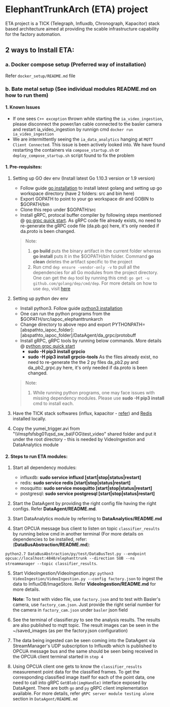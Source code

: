 # ElephantTrunkArch (ETA) project

ETA project is a TICK (Telegraph, Influxdb, Chronograph, Kapacitor) stack based architecture aimed at providing the scable infrastructure capability for the factory automation.

## 2 ways to Install ETA:

### a. Docker compose setup (Preferred way of installation)

   Refer `docker_setup/README.md` file

### b. Bate metal setup (See individual modules README.md on how to run them)

#### 1. Known Issues

   * If one sees `C++ exception` thrown while starting the `ia_video_ingestion`, please disconnect the power/lan cable connected to the basler camera and restart ia_video_ingestion by runnign cmd `docker run ia_video_ingestion`
   * We are intermittently seeing the `ia_data_analytics` hanging at `MQTT Client Connected`. This issue is been actively looked into. We have found restarting the containers via `compose_startup.sh` or `deploy_compose_startup.sh` script found to fix the problem

#### 1. Pre-requisites:
1. Setting up GO dev env (Install latest Go 1.10.3 version or 1.9 version)
    * Follow guide [go installation](https://golang.org/doc/install#install) to install latest golang and setting up go workspace directory (have 2 folders: src and bin here)
    * Export GOPATH to point to your go workspace dir and GOBIN to $GOPATH/bin
    * Clone this repo under $GOPATH/src
    * Install gRPC, protocal buffer compiler by following steps mentioned @ [go grpc quick start](https://grpc.io/docs/quickstart/go.html). As gRPC code file already exists, no need to re-generate the gRPC code file (da.pb.go) here, it's only needed if da.proto is been changed.
    > Note:
    > 1. **go build** puts the binary artifact in the current folder whereas **go install** puts it in the $GOPATH/bin folder. Command **go clean** deletes the artifact specific to the project
    > 2. Run cmd `dep ensure -vendor-only -v` to pull all the dependencies for all Go modules from the project directory. One can get the `dep` tool by running this cmd: `go get -u github.com/golang/dep/cmd/dep`. For more details on how to use `dep`, visit [here](https://gist.github.com/subfuzion/12342599e26f5094e4e2d08e9d4ad50d)

2. Setting up python dev env
    * Install python3. Follow guide [python3 installation](http://docs.python-guide.org/en/latest/starting/install3/linux/)
    * One can run the python programs from the $GOPATH/src/iapoc_elephanttrunkarch
    * Change directory to above repo and export PYTHONPATH=[abspathto_iapoc_folder]:[abspathto_iapoc_folder]/DataAgent/da_grpc/protobuff
    * Install gRPC, gRPC tools by running below commands. More details @ [python grpc quick start](https://grpc.io/docs/quickstart/python.html)
        * **sudo -H pip3 install grpcio**
        * **sudo -H pip3 install grpcio-tools**
      As the files already exist, no need to re-generate the the 2 py files da_pb2.py and da_pb2_grpc.py here, it's only needed if da.proto is been changed.
    > Note:
    > 1. While running python programs, one may face issues with missing dependency modules. Please use **sudo -H pip3 install  <module>** cmd to install each.
    
3. Have the TICK stack softwares (influx, kapacitor - [refer](https://www.digitalocean.com/community/tutorials/how-to-monitor-system-metrics-with-the-tick-stack-on-ubuntu-16-04)) and [Redis](https://askubuntu.com/questions/868848/how-to-install-redis-on-ubuntu-16-04) installed locally. 

4. Copy the yumei_trigger.avi from "\\Vmspfsfsbg01\qsd_sw_ba\FOG\test_video" shared folder and put it under the root directory - this is needed by VideoIngestion and DataAnalytics module

#### 2. Steps to run ETA modules:
1. Start all dependency modules:
    - influxdb: **sudo service influxd [start|stop|status|restart]**
    - redis: **sudo service redis [start|stop|status|restart]**
    - mosquitto:  **sudo service mosquitto [start|stop|status|restart]**
    - postgresql: **sudo service postgresql [start|stop|status|restart]**

2. Start the DataAgent by providing the right config file having the right configs. Refer **DataAgent/README.md**.

3. Start DataAnalytics module by referring to **DataAnalytics/README.md**

4. Start OPCUA message bus client to listen on topic `classifier_results` by running below cmd in another terminal (For more details on dependencies to be installed, refer: (**DataBusAbstraction/README.md**):

`python2.7 DataBusAbstraction/py/test/DataBusTest.py --endpoint opcua://localhost:4840/elephanttrunk --direction SUB --ns streammanager --topic classifier_results`. 

5. Start VideoIngestion/VideoIngestion.py: `python3 VideoIngestion/VideoIngestion.py --config factory.json` to ingest the data to InfluxDB/ImageStore. Refer **VideoIngestion/README.md** for more details.

   **Note**: To test with video file, use `factory.json` and to test with Basler's camera, use `factory_cam.json`. Just provide the right serial number for the camera in `factory_cam.json` under `basler` json field

6. See the terminal of classifier.py to see the analysis results. The results are also published to mqtt topic. The result images can be seen in the ~/saved_images (as per the factory.json configuration)

7. The data being ingested can be seen coming into the DataAgent via StreamManager's UDP subscription to Influxdb which is published to OPCUA message bus and the same should be seen being received in the OPCUA client terminal started in `step 4`

8. Using OPCUA client one gets to know the `classifier_results` measurement point data for the classified frames. To get the corresponding classified image itself for each of the point data, one need to call into gRPC `GetBlob(imgHandle)` interface exposed by DataAgent. There are both `go` and `py` gRPC client implementation available. For more details, refer `gRPC server module testing alone` section in `DataAgent/README.md`